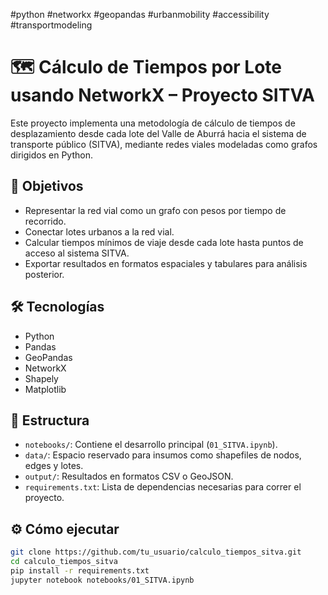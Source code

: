 #python #networkx #geopandas #urbanmobility #accessibility #transportmodeling

# 🗺️ Cálculo de Tiempos por Lote usando NetworkX – Proyecto SITVA

Este proyecto implementa una metodología de cálculo de tiempos de desplazamiento desde cada lote del Valle de Aburrá hacia el sistema de transporte público (SITVA), mediante redes viales modeladas como grafos dirigidos en Python.

## 📌 Objetivos

- Representar la red vial como un grafo con pesos por tiempo de recorrido.
- Conectar lotes urbanos a la red vial.
- Calcular tiempos mínimos de viaje desde cada lote hasta puntos de acceso al sistema SITVA.
- Exportar resultados en formatos espaciales y tabulares para análisis posterior.

## 🛠️ Tecnologías

- Python
- Pandas
- GeoPandas
- NetworkX
- Shapely
- Matplotlib

## 📁 Estructura

- `notebooks/`: Contiene el desarrollo principal (`01_SITVA.ipynb`).
- `data/`: Espacio reservado para insumos como shapefiles de nodos, edges y lotes.
- `output/`: Resultados en formatos CSV o GeoJSON.
- `requirements.txt`: Lista de dependencias necesarias para correr el proyecto.

## ⚙️ Cómo ejecutar

```bash
git clone https://github.com/tu_usuario/calculo_tiempos_sitva.git
cd calculo_tiempos_sitva
pip install -r requirements.txt
jupyter notebook notebooks/01_SITVA.ipynb
